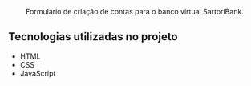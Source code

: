 
<p align="center">Formulário de criação de contas para o banco virtual SartoriBank.</p>


## Tecnologias utilizadas no projeto
* HTML
* CSS
* JavaScript